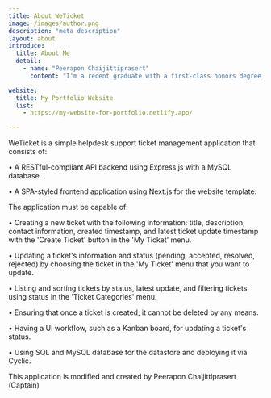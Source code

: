 ```yaml
---
title: About WeTicket
image: /images/author.png
description: "meta description"
layout: about
introduce:
  title: About Me
  detail:
    - name: "Peerapon Chaijittiprasert"
      content: "I'm a recent graduate with a first-class honors degree, and expertise in programming seeking a full-stack web developer or related positions with good benefits, growth opportunities, and excellent working conditions. Ideally, I prefer remote work or a hybrid model that allows me to work in my province."

website:
  title: My Portfolio Website
  list:
    - https://my-website-for-portfolio.netlify.app/

---
```


WeTicket is a simple helpdesk support ticket management application that consists of:

• A RESTful-compliant API backend using Express.js with a MySQL database.

• A SPA-styled frontend application using Next.js for the website template.

The application must be capable of:

• Creating a new ticket with the following information: title, description, contact information, created timestamp, and latest ticket update timestamp with the 'Create Ticket' button in the 'My Ticket' menu.

• Updating a ticket's information and status (pending, accepted, resolved, rejected) by choosing the ticket in the 'My Ticket' menu that you want to update.

• Listing and sorting tickets by status, latest update, and filtering tickets using status in the 'Ticket Categories' menu.

• Ensuring that once a ticket is created, it cannot be deleted by any means.

• Having a UI workflow, such as a Kanban board, for updating a ticket's status.

• Using SQL and MySQL database for the datastore and deploying it via Cyclic.

This application is modified and created by Peerapon Chaijittiprasert (Captain)